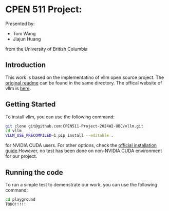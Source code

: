 # CPEN 511 Project:

Presented by:
- Tom Wang
- Jiajun Huang

from the University of British Columbia

## Introduction

This work is based on the implementatino of vllm open source project. The [original readme](Original_README.md) can be found in the same directory. The offical website of vllm is [here](https://vllm.ai/).

## Getting Started

To install vllm, you can use the following command:

```bash
git clone git@github.com:CPEN511-Project-2024W2-UBC/vllm.git
cd vllm
VLLM_USE_PRECOMPILED=1 pip install --editable .
```
for NVIDIA CUDA users. For other options, check the [official installation guide](https://docs.vllm.ai/en/latest/getting_started/installation/gpu/index.html#build-wheel-from-source).However, no test has been done on non-NVIDIA CUDA environment for our project.

## Running the code

To run a simple test to demenstrate our work, you can use the following command:

```bash
cd playground
TODO!!!!!
```